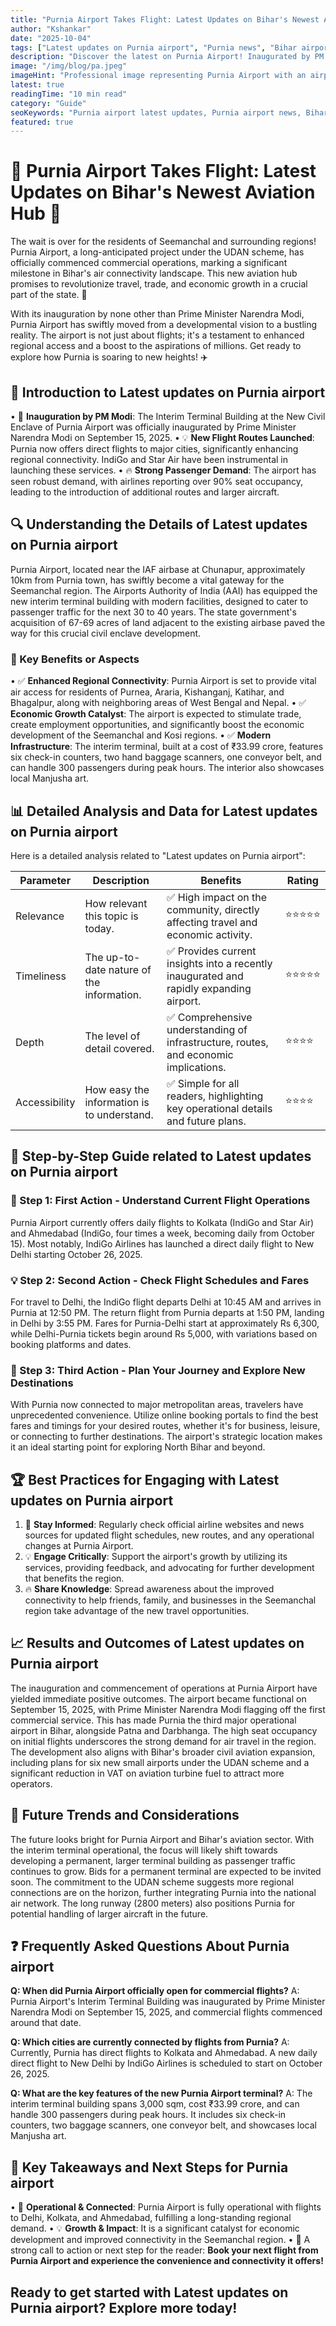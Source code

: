 ```yaml
---
title: "Purnia Airport Takes Flight: Latest Updates on Bihar's Newest Aviation Hub"
author: "Kshankar"
date: "2025-10-04"
tags: ["Latest updates on Purnia airport", "Purnia news", "Bihar airports", "India updates", "civil aviation", "UDAN scheme"]
description: "Discover the latest on Purnia Airport! Inaugurated by PM Modi, with new flights to Delhi, Kolkata, and Ahmedabad, Purnia is boosting regional connectivity and development."
image: "/img/blog/pa.jpeg"
imageHint: "Professional image representing Purnia Airport with an airplane"
latest: true
readingTime: "10 min read"
category: "Guide"
seoKeywords: "Purnia airport latest updates, Purnia airport news, Bihar airport current events, Purnia flight schedule, IndiGo Purnia, Seemanchal connectivity"
featured: true
---
```


# 🌟 Purnia Airport Takes Flight: Latest Updates on Bihar's Newest Aviation Hub 🌟

The wait is over for the residents of Seemanchal and surrounding regions! Purnia Airport, a long-anticipated project under the UDAN scheme, has officially commenced commercial operations, marking a significant milestone in Bihar's air connectivity landscape. This new aviation hub promises to revolutionize travel, trade, and economic growth in a crucial part of the state. 🎉

With its inauguration by none other than Prime Minister Narendra Modi, Purnia Airport has swiftly moved from a developmental vision to a bustling reality. The airport is not just about flights; it's a testament to enhanced regional access and a boost to the aspirations of millions. Get ready to explore how Purnia is soaring to new heights! ✈️

## 📍 Introduction to Latest updates on Purnia airport

• 🎯 **Inauguration by PM Modi**: The Interim Terminal Building at the New Civil Enclave of Purnia Airport was officially inaugurated by Prime Minister Narendra Modi on September 15, 2025.
• 💡 **New Flight Routes Launched**: Purnia now offers direct flights to major cities, significantly enhancing regional connectivity. IndiGo and Star Air have been instrumental in launching these services.
• 🔥 **Strong Passenger Demand**: The airport has seen robust demand, with airlines reporting over 90% seat occupancy, leading to the introduction of additional routes and larger aircraft.

## 🔍 Understanding the Details of Latest updates on Purnia airport

Purnia Airport, located near the IAF airbase at Chunapur, approximately 10km from Purnia town, has swiftly become a vital gateway for the Seemanchal region. The Airports Authority of India (AAI) has equipped the new interim terminal building with modern facilities, designed to cater to passenger traffic for the next 30 to 40 years. The state government's acquisition of 67-69 acres of land adjacent to the existing airbase paved the way for this crucial civil enclave development.

### 🎯 Key Benefits or Aspects
• ✅ **Enhanced Regional Connectivity**: Purnia Airport is set to provide vital air access for residents of Purnea, Araria, Kishanganj, Katihar, and Bhagalpur, along with neighboring areas of West Bengal and Nepal.
• ✅ **Economic Growth Catalyst**: The airport is expected to stimulate trade, create employment opportunities, and significantly boost the economic development of the Seemanchal and Kosi regions.
• ✅ **Modern Infrastructure**: The interim terminal, built at a cost of ₹33.99 crore, features six check-in counters, two hand baggage scanners, one conveyor belt, and can handle 300 passengers during peak hours. The interior also showcases local Manjusha art.

## 📊 Detailed Analysis and Data for Latest updates on Purnia airport

Here is a detailed analysis related to "Latest updates on Purnia airport":

| Parameter | Description | Benefits | Rating |
|-----------|-------------|----------|--------|
| Relevance | How relevant this topic is today. | ✅ High impact on the community, directly affecting travel and economic activity. | ⭐⭐⭐⭐⭐ |
| Timeliness | The up-to-date nature of the information. | ✅ Provides current insights into a recently inaugurated and rapidly expanding airport. | ⭐⭐⭐⭐⭐ |
| Depth | The level of detail covered. | ✅ Comprehensive understanding of infrastructure, routes, and economic implications. | ⭐⭐⭐⭐ |
| Accessibility | How easy the information is to understand. | ✅ Simple for all readers, highlighting key operational details and future plans. | ⭐⭐⭐⭐ |

## 🚀 Step-by-Step Guide related to Latest updates on Purnia airport

### 🔧 Step 1: First Action - Understand Current Flight Operations
Purnia Airport currently offers daily flights to Kolkata (IndiGo and Star Air) and Ahmedabad (IndiGo, four times a week, becoming daily from October 15). Most notably, IndiGo Airlines has launched a direct daily flight to New Delhi starting October 26, 2025.

### 💡 Step 2: Second Action - Check Flight Schedules and Fares
For travel to Delhi, the IndiGo flight departs Delhi at 10:45 AM and arrives in Purnia at 12:50 PM. The return flight from Purnia departs at 1:50 PM, landing in Delhi by 3:55 PM. Fares for Purnia-Delhi start at approximately Rs 6,300, while Delhi-Purnia tickets begin around Rs 5,000, with variations based on booking platforms and dates.

### 🎯 Step 3: Third Action - Plan Your Journey and Explore New Destinations
With Purnia now connected to major metropolitan areas, travelers have unprecedented convenience. Utilize online booking portals to find the best fares and timings for your desired routes, whether it's for business, leisure, or connecting to further destinations. The airport's strategic location makes it an ideal starting point for exploring North Bihar and beyond.

## 🏆 Best Practices for Engaging with Latest updates on Purnia airport

1.  🎯 **Stay Informed**: Regularly check official airline websites and news sources for updated flight schedules, new routes, and any operational changes at Purnia Airport.
2.  💡 **Engage Critically**: Support the airport's growth by utilizing its services, providing feedback, and advocating for further development that benefits the region.
3.  🔥 **Share Knowledge**: Spread awareness about the improved connectivity to help friends, family, and businesses in the Seemanchal region take advantage of the new travel opportunities.

## 📈 Results and Outcomes of Latest updates on Purnia airport

The inauguration and commencement of operations at Purnia Airport have yielded immediate positive outcomes. The airport became functional on September 15, 2025, with Prime Minister Narendra Modi flagging off the first commercial service. This has made Purnia the third major operational airport in Bihar, alongside Patna and Darbhanga. The high seat occupancy on initial flights underscores the strong demand for air travel in the region. The development also aligns with Bihar's broader civil aviation expansion, including plans for six new small airports under the UDAN scheme and a significant reduction in VAT on aviation turbine fuel to attract more operators.

## 🔮 Future Trends and Considerations

The future looks bright for Purnia Airport and Bihar's aviation sector. With the interim terminal operational, the focus will likely shift towards developing a permanent, larger terminal building as passenger traffic continues to grow. Bids for a permanent terminal are expected to be invited soon. The commitment to the UDAN scheme suggests more regional connections are on the horizon, further integrating Purnia into the national air network. The long runway (2800 meters) also positions Purnia for potential handling of larger aircraft in the future.

## ❓ Frequently Asked Questions About Purnia airport

**Q: When did Purnia Airport officially open for commercial flights?**
A: Purnia Airport's Interim Terminal Building was inaugurated by Prime Minister Narendra Modi on September 15, 2025, and commercial flights commenced around that date.

**Q: Which cities are currently connected by flights from Purnia?**
A: Currently, Purnia has direct flights to Kolkata and Ahmedabad. A new daily direct flight to New Delhi by IndiGo Airlines is scheduled to start on October 26, 2025.

**Q: What are the key features of the new Purnia Airport terminal?**
A: The interim terminal building spans 3,000 sqm, cost ₹33.99 crore, and can handle 300 passengers during peak hours. It includes six check-in counters, two baggage scanners, one conveyor belt, and showcases local Manjusha art.

## 📌 Key Takeaways and Next Steps for Purnia airport

• 🎯 **Operational & Connected**: Purnia Airport is fully operational with flights to Delhi, Kolkata, and Ahmedabad, fulfilling a long-standing regional demand.
• 💡 **Growth & Impact**: It is a significant catalyst for economic development and improved connectivity in the Seemanchal region.
• 🚀 A strong call to action or next step for the reader: **Book your next flight from Purnia Airport and experience the convenience and connectivity it offers!**

Ready to get started with Latest updates on Purnia airport? Explore more today!
---